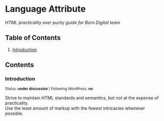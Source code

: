 # Language Attribute

*HTML practicality over purity guide for Born Digital team*

## Table of Contents

  1. [Introduction](#introduction)

## Contents

### Introduction

<sup>Status: **under discussion** | Following WordPress: **no** </sup>

Strive to maintain HTML standards and semantics, but not at the expense of practicality. <br>
Use the least amount of markup with the fewest intricacies whenever possible.
